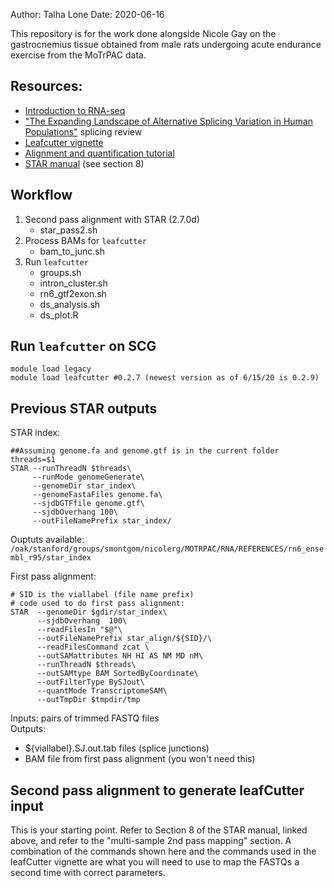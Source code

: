 Author: Talha Lone
Date: 2020-06-16

This repository is for the work done alongside Nicole Gay on the gastrocnemius tissue obtained from male rats undergoing acute endurance exercise from the MoTrPAC data.

## Resources: 
- [Introduction to RNA-seq](https://www.youtube.com/watch?v=tlf6wYJrwKY&list=PLblh5JKOoLUJo2Q6xK4tZElbIvAACEykp)
- ["The Expanding Landscape of Alternative Splicing Variation in Human Populations"](https://www-cell-com.stanford.idm.oclc.org/ajhg/pdf/S0002-9297(17)30454-8.pdf) splicing review
- [Leafcutter vignette](http://davidaknowles.github.io/leafcutter/)
- [Alignment and quantification tutorial](https://github.com/smontgomlab/bios201/tree/master/Workshop2)
- [STAR manual](https://physiology.med.cornell.edu/faculty/skrabanek/lab/angsd/lecture_notes/STARmanual.pdf) (see section 8)

## Workflow 
1. Second pass alignment with STAR (2.7.0d)
     - star_pass2.sh
2. Process BAMs for `leafcutter`
     - bam_to_junc.sh
3. Run `leafcutter`
     - groups.sh
     - intron_cluster.sh
     - rn6_gtf2exon.sh
     - ds_analysis.sh
     - ds_plot.R

## Run `leafcutter` on SCG
```{bash}
module load legacy
module load leafcutter #0.2.7 (newest version as of 6/15/20 is 0.2.9)  
```
## Previous STAR outputs  
STAR index:  
```{bash}
##Assuming genome.fa and genome.gtf is in the current folder
threads=$1
STAR --runThreadN $threads\
     --runMode genomeGenerate\
     --genomeDir star_index\
     --genomeFastaFiles genome.fa\
     --sjdbGTFfile genome.gtf\
     --sjdbOverhang 100\
     --outFileNamePrefix star_index/ 
```
Ouptuts available: `/oak/stanford/groups/smontgom/nicolerg/MOTRPAC/RNA/REFERENCES/rn6_ensembl_r95/star_index`  

First pass alignment:  
```{bash}
# SID is the viallabel (file name prefix)
# code used to do first pass alignment:
STAR  --genomeDir $gdir/star_index\
      --sjdbOverhang  100\
      --readFilesIn "$@"\
      --outFileNamePrefix star_align/${SID}/\
      --readFilesCommand zcat \
      --outSAMattributes NH HI AS NM MD nM\
      --runThreadN $threads\
      --outSAMtype BAM SortedByCoordinate\
      --outFilterType BySJout\
      --quantMode TranscriptomeSAM\
      --outTmpDir $tmpdir/tmp
```
Inputs: pairs of trimmed FASTQ files  
Outputs:   
- ${viallabel}.SJ.out.tab files (splice junctions)  
- BAM file from first pass alignment (you won't need this)  

## Second pass alignment to generate leafCutter input 
This is your starting point. Refer to Section 8 of the STAR manual, linked above, and refer to the "multi-sample 2nd pass mapping" section. A combination of the commands shown here and the commands used in the leafCutter vignette are what you will need to use to map the FASTQs a second time with correct parameters.  
